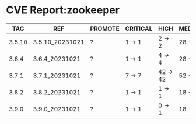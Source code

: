 # CVE Report:zookeeper
|  TAG   |       REF       | PROMOTE | CRITICAL |   HIGH   |  MEDIUM  |   LOW    | UNKNOWN |
|--------|-----------------|---------|----------|----------|----------|----------|---------|
| 3.5.10 | 3.5.10_20231021 | ?       | 1 -> 1   | 2 -> 2   | 28 -> 28 | 34 -> 34 | 0 -> 0  |
| 3.6.4  | 3.6.4_20231021  | ?       | 1 -> 1   | 4 -> 4   | 28 -> 28 | 34 -> 34 | 0 -> 0  |
| 3.7.1  | 3.7.1_20231021  | ?       | 7 -> 7   | 42 -> 42 | 52 -> 52 | 86 -> 86 | 0 -> 0  |
| 3.8.2  | 3.8.2_20231021  | ?       | 1 -> 1   | 1 -> 1   | 18 -> 18 | 34 -> 34 | 0 -> 0  |
| 3.9.0  | 3.9.0_20231021  | ?       | 1 -> 1   | 0 -> 1   | 18 -> 18 | 34 -> 34 | 0 -> 0  |
